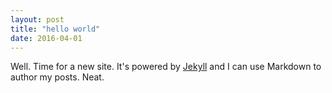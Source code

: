 ```yaml
---
layout: post
title: "hello world"
date: 2016-04-01
---
```


Well. Time for a new site. It's powered by [Jekyll](http://jekyllrb.com) and I can use Markdown to author my posts. Neat.
